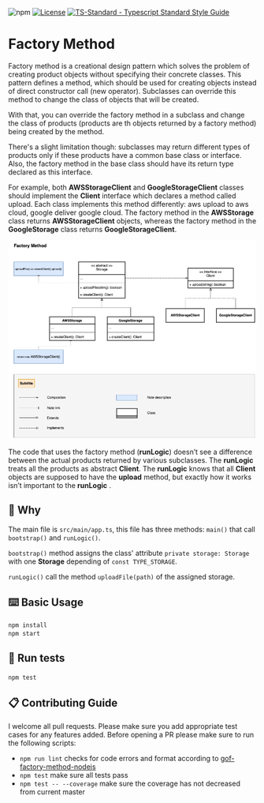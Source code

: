 ![npm](https://badgen.net/npm/v/ts-standard)
[![License](https://badgen.net/github/license/standard/ts-standard)](https://github.com/gof-design-patterns/gof-factory-method-nodejs/edit/main/LICENSE)
[![TS-Standard - Typescript Standard Style Guide](https://badgen.net/badge/code%20style/ts-standard/blue?icon=typescript)](https://github.com/gof-design-patterns/gof-factory-method-nodejs)

# Factory Method

Factory method is a creational design pattern which solves the problem of creating product objects without specifying their concrete classes. This pattern defines a method, which should be used for creating objects instead of direct constructor call (new operator). Subclasses can override this method to change the class of objects that will be created.

With that, you can override the factory method in a subclass and change the class of products (products are th objects returned by a factory method) being created by the method.

There's a slight limitation though: subclasses may return different types of products only if these products have a common base class or interface. Also, the factory method in the base class should have its return type declared as this interface.

For example, both **AWSStorageClient** and **GoogleStorageClient** classes should implement the **Client** interface which declares a method called upload. Each class implements this method differently: aws upload to aws cloud, google deliver google cloud. The factory method in the **AWSStorage** class returns **AWSStorageClient** objects, whereas the factory method in the **GoogleStorage** class returns **GoogleStorageClient**.

![Alt text](Factory-Method.png?raw=true "Factory Method diagram")

The code that uses the factory method (**runLogic**) doesn’t see a difference between the actual products returned by various subclasses. The **runLogic** treats all the products as abstract **Client**. The **runLogic** knows that all **Client** objects are supposed to have the **upload** method, but exactly how it works isn’t important to the **runLogic** .

## 🧙 Why

The main file is `src/main/app.ts`, this file has three methods: `main()` that call `bootstrap()` and `runLogic()`.

`bootstrap()` method assigns the class' attribute `private storage: Storage` with one **Storage** depending of `const TYPE_STORAGE`.

`runLogic()` call the method `uploadFile(path)` of the assigned storage.

## ⌨️ Basic Usage

```sh
npm install
npm start
```

## 📜 Run tests

```sh
npm test
```

## 📋 Contributing Guide

I welcome all pull requests. Please make sure you add appropriate test cases for any features
added. Before opening a PR please make sure to run the following scripts:

- `npm run lint` checks for code errors and format according to [gof-factory-method-nodejs](https://github.com/gof-design-patterns/gof-factory-method-nodejs)
- `npm test` make sure all tests pass
- `npm test -- --coverage` make sure the coverage has not decreased from current master

